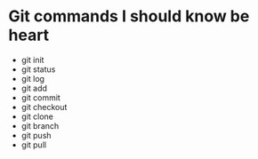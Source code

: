 # Git commands I should know be heart

- git init
- git status
- git log
- git add
- git commit
- git checkout
- git clone
- git branch
- git push
- git pull
